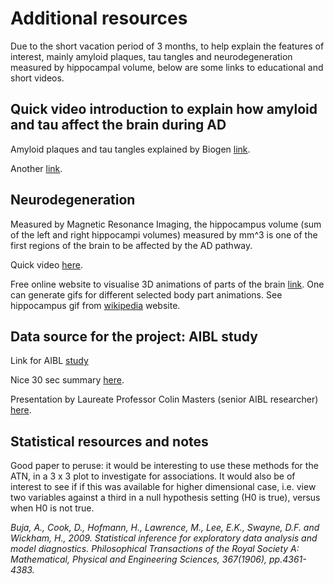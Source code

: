 # Additional resources

Due to the short vacation period of 3 months, to help explain the features of interest, mainly amyloid plaques, tau tangles and neurodegeneration measured by hippocampal volume, below are some links to educational and short videos.


## Quick video introduction to explain how amyloid and tau affect the brain during AD

Amyloid plaques and tau tangles explained by Biogen [link](https://www.youtube.com/watch?v=jBvWadjjwXs).

Another [link](https://www.youtube.com/watch?v=NjgBnx1jVIU).

## Neurodegeneration

Measured by Magnetic Resonance Imaging, the hippocampus volume (sum of the left and right hippocampi volumes) measured by mm^3 is one of the first regions of the brain to be affected by the AD pathway.

Quick video [here](https://www.youtube.com/watch?v=yL_niDr4wJc).

Free online website to visualise 3D animations of parts of the brain [link](http://lifesciencedb.jp/bp3d/). One can generate gifs for different selected body part animations. See hippocampus gif from [wikipedia](https://commons.wikimedia.org/wiki/File:Hippocampus.gif) website.



## Data source for the project: AIBL study

Link for AIBL [study](https://aibl.csiro.au/)

Nice 30 sec summary [here](https://www.youtube.com/watch?v=ikRw_TnJ5M0).

Presentation by Laureate Professor Colin Masters (senior AIBL researcher) [here](https://www.youtube.com/watch?v=oZiPq1Xl59E).


## Statistical resources and notes

Good paper to peruse: it would be interesting to use these methods for the ATN, in a 3 x 3 plot to investigate for associations. It would also be of interest to see if if this was available for higher dimensional case, i.e. view two variables against a third in a null hypothesis setting (H0 is true), versus when H0 is not true.

_Buja, A., Cook, D., Hofmann, H., Lawrence, M., Lee, E.K., Swayne, D.F. and Wickham, H., 2009. Statistical inference for exploratory data analysis and model diagnostics. Philosophical Transactions of the Royal Society A: Mathematical, Physical and Engineering Sciences, 367(1906), pp.4361-4383._
